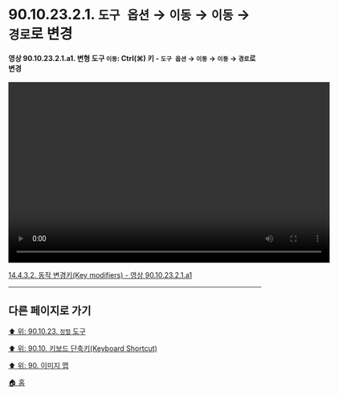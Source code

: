 # 90.10.23.2.1. `도구 옵션` → `이동` → `이동` → `경로`로 변경

<a id="90-10-23-02-01-a1"></a>

#### 영상 90.10.23.2.1.a1. 변형 도구 `이동`: Ctrl(⌘) 키 - `도구 옵션` → `이동` → `이동` → `경로`로 변경
<video controls="controls" width="640" height="360" src="https://github.com/wonder13662/gimp/assets/15767104/4de2ed9e-b08c-4890-84bd-b565bb5fa174"></video>

[14.4.3.2. 동작 변경키(Key modifiers) - 영상 90.10.23.2.1.a1](./14-04-03-02-key_modifiers.md#90-10-23-02-01-a1)

***

## 다른 페이지로 가기

[⬆️ 위: 90.10.23. `정렬` 도구](./90-10-23-00-move.md)

[⬆️ 위: 90.10. 키보드 단축키(Keyboard Shortcut)](./90-10-00-keyboard_shortcut.md)

[⬆️ 위: 90. 이미지 맵](./90-00-image-map.md)

[🏠 홈](./00-home.md)